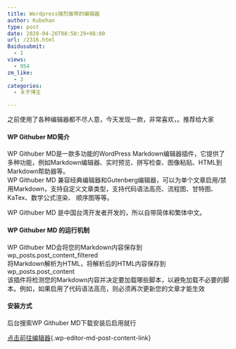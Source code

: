 ```yaml
---
title: Wordpress强烈推荐的编辑器
author: Kubehan
type: post
date: 2020-04-26T08:50:29+08:00
url: /2316.html
Baidusubmit:
  - 1
views:
  - 954
zm_like:
  - 3
categories:
  - 关于博主

---
```

之前使用了各种编辑器都不尽人意，今天发现一款，非常喜欢，。推荐给大家

#### WP Githuber MD简介

WP Githuber MD是一款多功能的WordPress Markdown编辑器插件，它提供了多种功能，例如Markdown编辑器、实时预览、拼写检查、图像粘贴、HTML到Markdown帮助器等。  
WP Githuber MD 兼容经典编辑器和Gutenberg编辑器，可以为单个文章启用/禁用Markdown，支持自定义文章类型，支持代码语法高亮、流程图、甘特图、KaTex、数学公式渲染、 顺序图等等。

WP Githuber MD 是中国台湾开发者开发的，所以自带简体和繁体中文。

#### WP Githuber MD 的运行机制

WP Githuber MD会将您的Markdown内容保存到 wp\_posts.post\_content_filtered  
将Markdown解析为HTML，将解析后的HTML内容保存到 wp\_posts.post\_content  
该插件将检测您的Markdown内容并决定要加载哪些脚本，以避免加载不必要的脚本。例如，如果启用了代码语法高亮，则必须再次更新您的文章才能生效

#### 安装方式

后台搜索WP Githuber MD下载安装后启用就行

[点击前往编辑器][1]{.wp-editor-md-post-content-link}

 [1]: https://www.wpdaxue.com/wp-githuber-md-wordpress-markdown-editor.html "点击前往编辑器"
